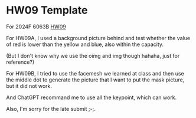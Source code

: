 # HW09 Template

For 2024F 6063B [HW09](https://6063b.github.io/homework/09/#/programming)

For HW09A, I used a background picture behind and test whether the value of red is lower than the yellow and blue, also within the capacity.

(But I don't know why we use the oimg and img though hahaha, just for reference?)

For HW09B, I tried to use the facemesh we learned at class and then use the middle dot to generate the picture that I want to put the mask picture, but it did not work.

And ChatGPT recommand me to use all the keypoint, which can work.

Also, I'm sorry for the late submit ;-;.